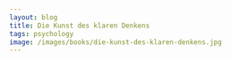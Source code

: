 ```yaml
---
layout: blog
title: Die Kunst des klaren Denkens
tags: psychology
image: /images/books/die-kunst-des-klaren-denkens.jpg
---
```

